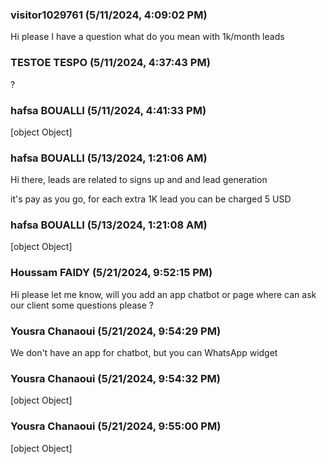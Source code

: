 ### visitor1029761 (5/11/2024, 4:09:02 PM)

Hi please I have a question what do you mean with 1k/month leads

### TESTOE TESPO (5/11/2024, 4:37:43 PM)

?

### hafsa BOUALLI (5/11/2024, 4:41:33 PM)

[object Object]

### hafsa BOUALLI (5/13/2024, 1:21:06 AM)

Hi there, 
leads are related to signs up and  and lead generation

it's pay as you go, for each extra 1K lead you can be charged 5 USD

### hafsa BOUALLI (5/13/2024, 1:21:08 AM)

[object Object]

### Houssam FAIDY (5/21/2024, 9:52:15 PM)

Hi please let me know, will you add an app chatbot or page where can ask our client some questions please ?

### Yousra Chanaoui (5/21/2024, 9:54:29 PM)

We don't have an app for chatbot, but you can WhatsApp widget

### Yousra Chanaoui (5/21/2024, 9:54:32 PM)

[object Object]

### Yousra Chanaoui (5/21/2024, 9:55:00 PM)

[object Object]
